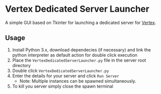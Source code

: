 # Vertex Dedicated Server Launcher
A simple GUI based on Tkinter for launching a dedicated server for [Vertex](https://playvertex.com/).

## Usage
1. Install Python 3.x, download dependecies (if necessary) and link the python interpreter as default action for double click execution
2. Place the `VertexDedicatedServerLauncher.py` file in the server root directory
3. Double click `VertexDedicatedServerLauncher.py`
4. Enter the details for your server and click `Run Server`
    * Note: Multiple instances can be spawned simultaneously.
5. To kill you server simply close the spawn terminal



